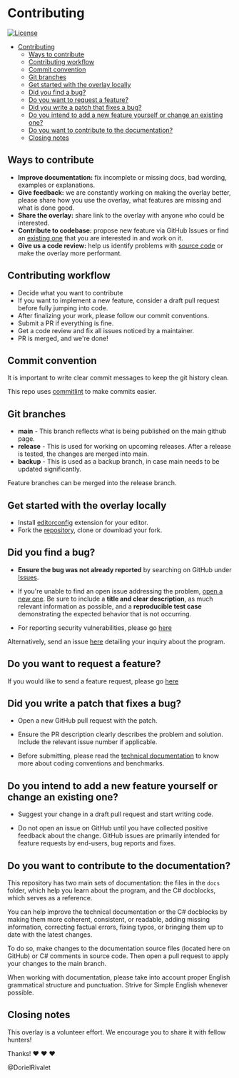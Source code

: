 # Contributing

[![License](https://img.shields.io/github/license/dorielrivalet/mhfz-overlay)](https://github.com/dorielrivalet/mhfz-overlay)

- [Contributing](#contributing)
  - [Ways to contribute](#ways-to-contribute)
  - [Contributing workflow](#contributing-workflow)
  - [Commit convention](#commit-convention)
  - [Git branches](#git-branches)
  - [Get started with the overlay locally](#get-started-with-the-overlay-locally)
  - [Did you find a bug?](#did-you-find-a-bug)
  - [Do you want to request a feature?](#do-you-want-to-request-a-feature)
  - [Did you write a patch that fixes a bug?](#did-you-write-a-patch-that-fixes-a-bug)
  - [Do you intend to add a new feature yourself or change an existing one?](#do-you-intend-to-add-a-new-feature-yourself-or-change-an-existing-one)
  - [Do you want to contribute to the documentation?](#do-you-want-to-contribute-to-the-documentation)
  - [Closing notes](#closing-notes)

## Ways to contribute

- **Improve documentation:** fix incomplete or missing docs, bad wording, examples or explanations.
- **Give feedback:** we are constantly working on making the overlay better, please share how you use the overlay, what features are missing and what is done good.
- **Share the overlay:** share link to the overlay with anyone who could be interested.
- **Contribute to codebase:** propose new feature via GitHub Issues or find an [existing one](https://github.com/dorielrivalet/mhfz-overlay/labels/help%20wanted) that you are interested in and work on it.
- **Give us a code review:** help us identify problems with [source code](https://github.com/dorielrivalet/mhfz-overlay) or make the overlay more performant.

## Contributing workflow

- Decide what you want to contribute
- If you want to implement a new feature, consider a draft pull request before fully jumping into code.
- After finalizing your work, please follow our commit conventions.
- Submit a PR if everything is fine.
- Get a code review and fix all issues noticed by a maintainer.
- PR is merged, and we're done!

## Commit convention

It is important to write clear commit messages to keep the git history clean.

This repo uses [commitlint](https://github.com/conventional-changelog/commitlint) to make commits easier.

## Git branches

- **main** - This branch reflects what is being published on the main github page.
- **release** - This is used for working on upcoming releases. After a release is tested, the changes are merged into main.
- **backup** - This is used as a backup branch, in case main needs to be updated significantly.

Feature branches can be merged into the release branch.

## Get started with the overlay locally

- Install [editorconfig](https://editorconfig.org/) extension for your editor.
- Fork the [repository](https://github.com/dorielrivalet/mhfz-overlay), clone or download your fork.

## Did you find a bug?

- **Ensure the bug was not already reported** by searching on GitHub under [Issues](https://github.com/dorielrivalet/mhfz-overlay/issues).

- If you're unable to find an open issue addressing the problem, [open a new one](https://github.com/DorielRivalet/mhfz-overlay/issues/new?assignees=DorielRivalet&labels=bug&template=BUG-REPORT.yml&title=%5BBUG%5D+-+%3Ctitle%3E). Be sure to include a **title and clear description**, as much relevant information as possible, and a **reproducible test case** demonstrating the expected behavior that is not occurring.

- For reporting security vulnerabilities, please go [here](https://github.com/DorielRivalet/mhfz-overlay/security/advisories/new)

Alternatively, send an issue [here](https://github.com/DorielRivalet/mhfz-overlay/issues/new) detailing your inquiry about the program.

## Do you want to request a feature?

If you would like to send a feature request, please go [here](https://github.com/DorielRivalet/mhfz-overlay/issues/new?assignees=&labels=question%2Cenhancement&template=FEATURE-REQUEST.yml&title=%5BREQUEST%5D+-+%3Ctitle%3E)

## Did you write a patch that fixes a bug?

- Open a new GitHub pull request with the patch.

- Ensure the PR description clearly describes the problem and solution. Include the relevant issue number if applicable.

- Before submitting, please read the [technical documentation](hhttps://github.com/DorielRivalet/mhfz-overlay/tree/main/docs) to know more about coding conventions and benchmarks.

## Do you intend to add a new feature yourself or change an existing one?

- Suggest your change in a draft pull request and start writing code.

- Do not open an issue on GitHub until you have collected positive feedback about the change. GitHub issues are primarily intended for feature requests by end-users, bug reports and fixes.

## Do you want to contribute to the documentation?

This repository has two main sets of documentation: the files in the `docs` folder, which help you learn about the program, and the C# docblocks, which serves as a reference.

You can help improve the technical documentation or the C# docblocks by making them more coherent, consistent, or readable, adding missing information, correcting factual errors, fixing typos, or bringing them up to date with the latest changes.

To do so, make changes to the documentation source files (located here on GitHub) or C# comments in source code. Then open a pull request to apply your changes to the main branch.

When working with documentation, please take into account proper English grammatical structure and punctuation. Strive for Simple English whenever possible.

## Closing notes

This overlay is a volunteer effort. We encourage you to share it with fellow hunters!

Thanks! :heart: :heart: :heart:

@DorielRivalet

